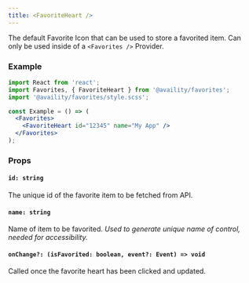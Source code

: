 ```yaml
---
title: <FavoriteHeart />
---
```


The default Favorite Icon that can be used to store a favorited item. Can only be used inside of a `<Favorites />` Provider.

### Example

```jsx
import React from 'react';
import Favorites, { FavoriteHeart } from '@availity/favorites';
import '@availity/favorites/style.scss';

const Example = () => (
  <Favorites>
    <FavoriteHeart id="12345" name="My App" />
  </Favorites>
);
```

### Props

#### `id: string`

The unique id of the favorite item to be fetched from API.

#### `name: string`

Name of item to be favorited. *Used to generate unique name of control, needed for accessibility.*

#### `onChange?: (isFavorited: boolean, event?: Event) => void`

Called once the favorite heart has been clicked and updated.
